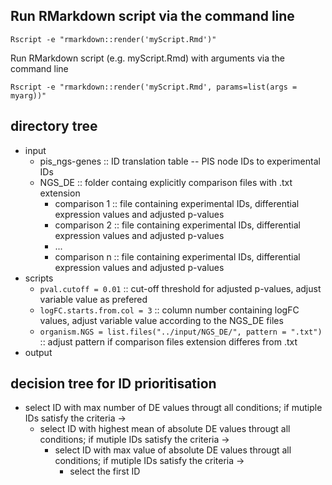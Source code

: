 ## Run RMarkdown script via the command line

`Rscript -e "rmarkdown::render('myScript.Rmd')"`

Run RMarkdown script (e.g. myScript.Rmd) with arguments via the command line

`Rscript -e "rmarkdown::render('myScript.Rmd', params=list(args = myarg))"`

## directory tree
* input
   * pis_ngs-genes :: ID translation table -- PIS node IDs to experimental IDs
   * NGS_DE :: folder containg explicitly comparison files with .txt extension
      * comparison 1 :: file containing experimental IDs, differential expression values and adjusted p-values
      * comparison 2 :: file containing experimental IDs, differential expression values and adjusted p-values
      * ...
      * comparison n :: file containing experimental IDs, differential expression values and adjusted p-values
* scripts
   * `pval.cutoff = 0.01` :: cut-off threshold for adjusted p-values, adjust variable value as prefered
   * `logFC.starts.from.col = 3` :: column number containing logFC values, adjust variable value according to the NGS_DE files
   * `organism.NGS = list.files("../input/NGS_DE/", pattern = ".txt")` :: adjust pattern if comparison files extension differes from .txt
* output

## decision tree for ID prioritisation
* select ID with max number of DE values througt all conditions; if mutiple IDs satisfy the criteria ->
   * select ID with highest mean of absolute DE values througt all conditions; if mutiple IDs satisfy the criteria ->
      * select ID with max value of absolute DE values througt all conditions; if mutiple IDs satisfy the criteria ->
         * select the first ID
